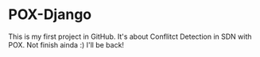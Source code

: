 # POX-Django
This is my first project in GitHub.
It's about Conflitct Detection in SDN with POX.
Not finish ainda :)
I'll be back!
